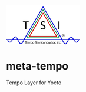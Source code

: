 ![Tempo Logo](https://github.com/Tempo-Semiconductor/tempo_res/blob/master/tempo.png)

# meta-tempo

Tempo Layer for Yocto
